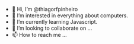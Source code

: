 - 👋 Hi, I’m @thiagorfpinheiro
- 👀 I’m interested in everything about computers.
- 🌱 I’m currently learning Javascript.
- 💞️ I’m looking to collaborate on ...
- 📫 How to reach me ...

<!---
thiagorfpinheiro/thiagorfpinheiro is a ✨ special ✨ repository because its `README.md` (this file) appears on your GitHub profile.
You can click the Preview link to take a look at your changes.
--->
